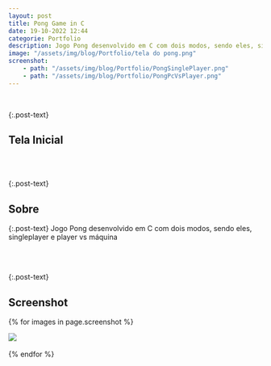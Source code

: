 ```yaml
---
layout: post
title: Pong Game in C
date: 19-10-2022 12:44
categorie: Portfolio
description: Jogo Pong desenvolvido em C com dois modos, sendo eles, singleplayer e player vs máquina
image: "/assets/img/blog/Portfolio/tela do pong.png"
screenshot: 
    - path: "/assets/img/blog/Portfolio/PongSinglePlayer.png"
    - path: "/assets/img/blog/Portfolio/PongPcVsPlayer.png"
---
```


<div class="post-line"></div>
<br />

{:.post-text}
## Tela Inicial

<div class="text-center">
  <img
    src="{{site.baseurl}}{{{ image }}"
    class="rounded post-img" id="post-img"
    alt=""
  />
</div>
<div class="modal-img" id="modal-img">
  <span class="close"><ion-icon name="close-outline"></ion-icon></span>
  <img
    src="{{{site.baseurl}}{{ image }}"
    class="rounded post-img modal-content" id="img-content"
    alt=""
  />
  <div id="caption"></div>
</div>
<br />
<div class="post-line"></div>
<br />

{:.post-text}
## Sobre

{:.post-text}
Jogo Pong desenvolvido em C com dois modos, sendo eles, singleplayer e player vs máquina

<br />
<div class="post-line"></div>
<br />

{:.post-text}
## Screenshot

{% for images in page.screenshot %}
<div class="text-center">
  <img
    src="{{{site.baseurl}}{{ images.path }}"
    class="rounded post-img" id="post-img"
  />
</div>
<div class="modal-img" id="modal-img">
  <span class="close"><ion-icon name="close-outline"></ion-icon></span>
  <img
    src="{{{site.baseurl}}{{ images.path }}"
    class="rounded post-img modal-content" id="img-content"
    alt=""
  />
  <div id="caption"></div>
</div>
<br />
{% endfor %}
